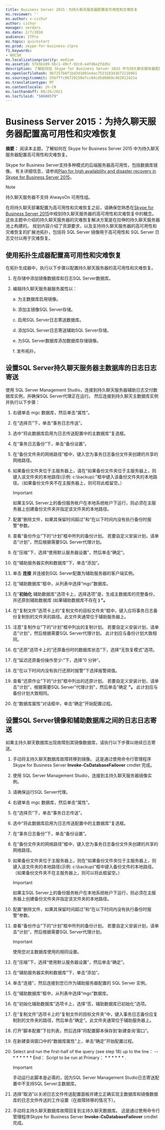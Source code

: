 ```yaml
---
title: Business Server 2015：为持久聊天服务器配置高可用性和灾难恢复
ms.reviewer: ''
ms.author: v-cichur
author: cichur
manager: serdars
ms.date: 2/7/2018
audience: ITPro
ms.topic: quickstart
ms.prod: skype-for-business-itpro
f1.keywords:
- NOCSH
ms.localizationpriority: medium
ms.assetid: 5fb5b189-56c1-49cf-92c8-e4fd6e2fdd5c
description: 了解如何在 Skype for Business Server 2015 中为持久聊天服务器配置高可用性和灾难恢复。
ms.openlocfilehash: 9b7157b0f1bd3d1891edac752310343b7211b961
ms.sourcegitcommit: 556fffc96729150efcc04cd5d6069c402012421e
ms.translationtype: MT
ms.contentlocale: zh-CN
ms.lasthandoff: 08/26/2021
ms.locfileid: "58608579"
---
```

# <a name="business-server-2015-configure-high-availability-and-disaster-recovery-for-persistent-chat-server"></a>Business Server 2015：为持久聊天服务器配置高可用性和灾难恢复
 
**摘要：** 阅读本主题，了解如何在 Skype for Business Server 2015 中为持久聊天服务器配置高可用性和灾难恢复。
  
Skype for Business Server支持多种模式的后端服务器高可用性，包括数据库镜像。 有关详细信息，请参阅[Plan for high availability and disaster recovery in Skype for Business Server 2015](../../plan-your-deployment/high-availability-and-disaster-recovery/high-availability-and-disaster-recovery.md)。
  
> [!NOTE]
> 持久聊天服务器不支持 AlwaysOn 可用性组。 
  
在将持久聊天部署配置为高可用性和灾难恢复之前，请确保您熟悉在[Skype for Business Server 2015](../../plan-your-deployment/persistent-chat-server/high-availability-and-disaster-recovery.md)中规划持久聊天服务器的高可用性和灾难恢复中的概念。 这些主题中介绍的持久聊天服务器的灾难恢复解决方案是在拉伸的持久聊天服务器池上构建的。 规划内容介绍了资源要求，以及支持持久聊天服务器的高可用性和灾难恢复的扩展池拓扑，包括将 SQL Server 镜像用于高可用性和 SQL Server 日志交付以用于灾难恢复。
  
## <a name="use-topology-builder-to-configure-high-availability-and-disaster-recovery"></a>使用拓扑生成器配置高可用性和灾难恢复

在拓扑生成器中，执行以下步骤以配置持久聊天服务器的高可用性和灾难恢复。
  
1. 在存储中添加镜像数据库和日志SQL Server数据库。
    
2. 编辑持久聊天服务器服务属性以：
    
    a. 为主数据库启用镜像。
    
    b. 添加主镜像SQL Server存储。
    
    c. 启用SQL Server日志寄送数据库。
    
    d. 添加SQL Server日志寄送辅助SQL Server存储。
    
    e. 为SQL Server数据库添加数据库存储镜像。
    
    f. 发布拓扑。
    
## <a name="set-up-sql-server-log-shipping-for-the-persistent-chat-server-primary-database"></a>设置SQL Server持久聊天服务器主数据库的日志日志寄送

使用 SQL Server Management Studio，连接到持久聊天服务器辅助日志交付数据库实例，并确保SQL Server代理正在运行。 然后连接到持久聊天主数据库实例并执行以下步骤：
  
1. 右键单击 mgc 数据库，然后单击“属性”。
    
2. 在“选择页”下，单击“事务日志传送”。
    
3. 选中“将此数据库启用为日志传送配置中的主数据库”复选框。
    
4. 在“事务日志备份”下，单击“备份设置”。
    
5. 在“备份文件夹的网络路径”框中，键入您为事务日志备份文件夹创建的共享的网络路径。
    
6. 如果备份文件夹位于主服务器上，请在“如果备份文件夹位于主服务器上，则键入该文件夹的本地路径(示例: c:\backup):”框中键入该备份文件夹的本地路径。（如果备份文件夹不在主服务器上，则可将此框留空。）
    
    > [!IMPORTANT]
    > 如果主SQL Server上的备份服务帐户在本地系统帐户下运行，则必须在主服务器上创建备份文件夹并指定该文件夹的本地路径。 
  
7. 配置“删除文件，如果其保留时间超过”和“在以下时间内没有执行备份时报警”参数。
    
8. 查看“备份作业”下的“计划”框中所列的备份计划。 若要自定义安装计划，请单击"计划"，然后根据需要SQL Server代理计划。 
    
9. 在“压缩”下，选择“使用默认服务器设置”，然后单击“确定”。
    
10. 在“辅助服务器实例和数据库”下，单击“添加”。
    
11. 单击 **连接** 并连接到SQL Server配置为辅助服务器的客户端实例。
    
12. 在“辅助数据库”框中，从列表中选择“mgc”数据库。
    
13. 在"**初始化** 辅助数据库"选项卡上，选择选项"是，生成主数据库的完整备份，并还原到辅助数据库 (如果辅助数据库不存在 **) "。**
    
14. 在“复制文件”选项卡上的“复制文件的目标文件夹”框中，键入应将事务日志备份复制到的文件夹的路径。此文件夹通常位于辅助服务器上。
    
15. 注意“复制作业”下的“计划”框中列出的复制计划。 若要自定义安装计划，请单击"计划"，然后根据需要SQL Server代理计划。  此计划应与备份计划大致相同。
    
16. 在“还原”选项卡上的“还原备份时的数据库状态”下，选择“无恢复模式”选项。
    
17. 在“延迟还原备份操作至少:”下，选择“0 分钟”。
    
18. 在“在以下时间内没有执行还原时报警”下选择报警阈值。
    
19. 查看“还原作业”下的“计划”框中列出的还原计划。 若要自定义安装计划，请单击"计划"，根据需要SQL Server"代理计划"，然后单击"确定 **"。**  此计划应与备份计划大致相同。
    
20. 在“数据库属性”对话框中，单击“确定”开始配置过程。
    
## <a name="set-up-sql-server-log-shipping-between-the-primary-mirror-and-the-secondary-database"></a>设置SQL Server镜像和辅助数据库之间的日志日志寄送

如果主持久聊天数据库出现故障到其镜像数据库，请执行以下步骤以继续日志寄送。
  
1. 手动将主持久聊天数据库故障转移到镜像。 这是通过使用命令行管理程序Skype for Business Server **Invoke-CsDatabaseFailover** cmdlet 完成。
    
2. 使用 SQL Server Management Studio，连接到主持久聊天服务器镜像实例。
    
3. 请确保运行SQL Server代理。
    
4. 右键单击 mgc 数据库，然后单击“属性”。
    
5. 在“选择页”下，单击“事务日志传送”。
    
6. 选中“将此数据库启用为日志传送配置中的主数据库”复选框。
    
7. 在“事务日志备份”下，单击“备份设置”。
    
8. 在“备份文件夹的网络路径”框中，键入您为事务日志备份文件夹创建的共享的网络路径。
    
9. 如果备份文件夹位于主服务器上，则在“如果备份文件夹位于主服务器上，则键入该文件夹的本地路径(示例: c:\backup)”框中键入备份文件的本地路径。（如果备份文件夹不在主服务器上，则可以将此框留空。）
    
    > [!IMPORTANT]
    > 如果主SQL Server上的备份服务帐户在本地系统帐户下运行，则必须在主服务器上创建备份文件夹并指定该文件夹的本地路径。 
  
10. 配置“删除文件，如果其保留时间超过”和“在以下时间内没有执行备份时报警”参数。
    
11. 查看“备份作业”下的“计划”框中所列的备份计划。 若要自定义安装计划，请单击"计划"，然后根据需要SQL Server代理计划。 
    
    > [!IMPORTANT]
    > 使用您对主数据库使用的相同设置。 
  
12. 在“压缩”下，选择“使用默认服务器设置”，然后单击“确定”。
    
13. 在“辅助服务器实例和数据库”下，单击“添加”。
    
14. 单击“连接”，然后连接到您已作为辅助服务器配置的 SQL Server 实例。
    
15. 在“辅助数据库”框中，从列表中选择“mgc”数据库。
    
16. 在“初始化辅助数据库”选项卡上，选择“否，辅助数据库已初始化”选项。
    
17. 在“复制文件”选项卡上的“复制文件的目标文件夹”中，键入事务日志备份应复制到的文件夹的路径，然后单击“确定”。此文件夹通常位于辅助服务器上。
    
18. 打开“脚本配置”下拉列表，然后选择“将配置脚本保存到‘新建查询’窗口”。
    
19. 在新建查询窗口中的“数据库属性”上，单击“确定”开始配置过程。
    
20. Select and run the first-half of the query (see step 18) up to the line： -- \* \* \* \* \* \* End： Script to be run at Primary： \* \* \* \* \* \* .
    
    > [!IMPORTANT]
    > 手动运行此脚本是必需的，因为SQL Server Management Studio日志寄送配置中不支持SQL Server主数据库。 
  
21. 选择“取消”以关闭日志文件传送配置面板并建立正确实现主数据库和镜像数据库的日志文件传送的工作设置（在故障转移的情况下）。
    
22. 手动将主持久聊天数据库故障回复到主持久聊天数据库。 这是通过使用命令行管理程序Skype for Business Server **Invoke-CsDatabaseFailover** cmdlet 完成。
    

